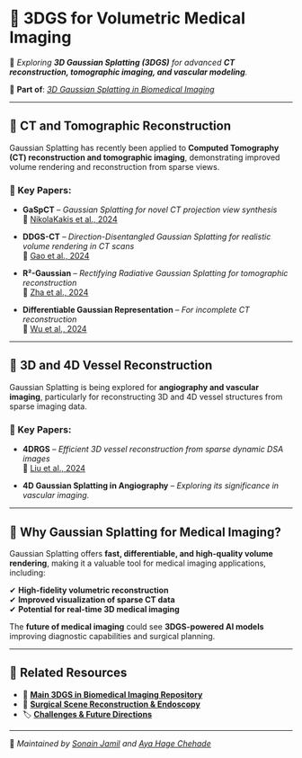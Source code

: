 # 🏥 3DGS for Volumetric Medical Imaging  

📌 _Exploring **3D Gaussian Splatting (3DGS)** for advanced **CT reconstruction, tomographic imaging, and vascular modeling**._  

🔗 **Part of**: [_3D Gaussian Splatting in Biomedical Imaging_](../README.md)  

---

## 📌 CT and Tomographic Reconstruction  
Gaussian Splatting has recently been applied to **Computed Tomography (CT) reconstruction and tomographic imaging**, demonstrating improved volume rendering and reconstruction from sparse views.

### 🔬 Key Papers:  

- **GaSpCT** – *Gaussian Splatting for novel CT projection view synthesis*  
  📄 [NikolaKakis et al., 2024](https://arxiv.org/abs/2404.03126)  

- **DDGS-CT** – *Direction-Disentangled Gaussian Splatting for realistic volume rendering in CT scans*  
  📄 [Gao et al., 2024](https://arxiv.org/abs/2406.02518)  

- **R²-Gaussian** – *Rectifying Radiative Gaussian Splatting for tomographic reconstruction*  
  📄 [Zha et al., 2024](https://neurips.cc/virtual/2024/poster/94214)  

- **Differentiable Gaussian Representation** – *For incomplete CT reconstruction*  
  📄 [Wu et al., 2024](https://arxiv.org/abs/2411.04844v2)  

---

## 📌 3D and 4D Vessel Reconstruction  
Gaussian Splatting is being explored for **angiography and vascular imaging**, particularly for reconstructing 3D and 4D vessel structures from sparse imaging data.  

### 🔬 Key Papers:  

- **4DRGS** – *Efficient 3D vessel reconstruction from sparse dynamic DSA images*  
  📄 [Liu et al., 2024](https://arxiv.org/abs/2412.12919)  

- **4D Gaussian Splatting in Angiography** – _Exploring its significance in vascular imaging._  

---

## 🚀 Why Gaussian Splatting for Medical Imaging?  
Gaussian Splatting offers **fast, differentiable, and high-quality volume rendering**, making it a valuable tool for medical imaging applications, including:  

✔ **High-fidelity volumetric reconstruction**  
✔ **Improved visualization of sparse CT data**  
✔ **Potential for real-time 3D medical imaging**  

The **future of medical imaging** could see **3DGS-powered AI models** improving diagnostic capabilities and surgical planning.  

---

## 🔗 Related Resources  
- 🔬 **[Main 3DGS in Biomedical Imaging Repository](../README.md)**  
- 📄 **[Surgical Scene Reconstruction & Endoscopy](surgical_reconstruction.md)**  
- 🏷️ **[Challenges & Future Directions](challenges_future.md)**  

---

📌 _Maintained by [Sonain Jamil](https://github.com/sonainjameel) and [Aya Hage Chehade](https://github.com/AyaHageChehade)_  
